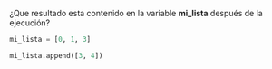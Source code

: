 ¿Que resultado esta contenido en la variable **mi_lista** después de la ejecución?

``` python
mi_lista = [0, 1, 3]

mi_lista.append([3, 4])

```
